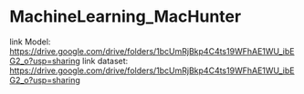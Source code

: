 # MachineLearning_MacHunter

link Model: https://drive.google.com/drive/folders/1bcUmRjBkp4C4ts19WFhAE1WU_ibEG2_o?usp=sharing
link dataset: https://drive.google.com/drive/folders/1bcUmRjBkp4C4ts19WFhAE1WU_ibEG2_o?usp=sharing
